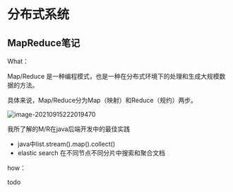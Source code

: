 # 分布式系统

## MapReduce笔记

What：

Map/Reduce 是一种编程模式，也是一种在分布式环境下的处理和生成大规模数据的方法。

具体来说，Map/Reduce分为Map（映射）和Reduce（规约）两步。

![image-20210915222019470](C:\Users\XiaoZ\AppData\Roaming\Typora\typora-user-images\image-20210915222019470.png)

我所了解的M/R在java后端开发中的最佳实践

- java中list.stream().map().collect()
- elastic search 在不同节点不同分片中搜索和聚合文档

how：

todo

